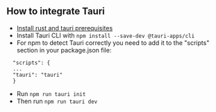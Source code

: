 ## How to integrate Tauri

- [Install rust and tauri prerequisites](https://tauri.app/v1/guides/getting-started/prerequisites/)
- Install Tauri CLI with `npm install --save-dev @tauri-apps/cli`
- For npm to detect Tauri correctly you need to add it to the "scripts" section in your package.json file:

```
  "scripts": {
  ...
  "tauri": "tauri"
  }

```

- Run `npm run tauri init`
- Then run `npm run tauri dev`
